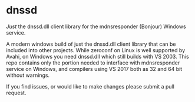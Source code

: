 # dnssd

*Just* the dnssd.dll client library for the mdnsresponder (Bonjour) Windows service. 

A modern windows build of just the dnssd.dll client library that can be included
into other projects.  While zeroconf on Linux is well supported by Avahi, on Windows 
you need dnssd.dll which still builds with VS 2003.  This repo contains only the portion
needed to interface with mdnsresponder service on Windows, and compilers using VS 2017
both as 32 and 64 bit without warnings.  

If you find issues, or would like to make changes please submit a pull request.
